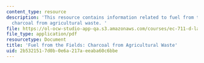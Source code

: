 ```yaml
---
content_type: resource
description: 'This resource contains information related to fuel from the fields:
  charcoal from agricultural waste. '
file: https://ol-ocw-studio-app-qa.s3.amazonaws.com/courses/ec-711-d-lab-energy-spring-2011/2b5321517d0b0e6a217aeeaba60c6bbe_MITEC_711S11_read5_fuel.pdf
file_type: application/pdf
resourcetype: Document
title: 'Fuel from the Fields: Charcoal from Agricultural Waste'
uid: 2b532151-7d0b-0e6a-217a-eeaba60c6bbe
---
```

